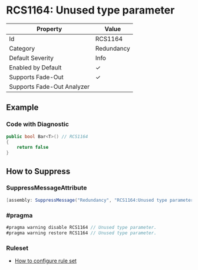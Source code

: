 # RCS1164: Unused type parameter

| Property | Value |
| -------- | ----- |
| Id | RCS1164 |
| Category | Redundancy |
| Default Severity | Info |
| Enabled by Default | &#x2713; |
| Supports Fade\-Out | &#x2713; |
| Supports Fade\-Out Analyzer |  |

## Example

### Code with Diagnostic

```csharp
public bool Bar<T>() // RCS1164
{
    return false
}
```

## How to Suppress

### SuppressMessageAttribute

```csharp
[assembly: SuppressMessage("Redundancy", "RCS1164:Unused type parameter.", Justification = "<Pending>")]
```

### \#pragma

```csharp
#pragma warning disable RCS1164 // Unused type parameter.
#pragma warning restore RCS1164 // Unused type parameter.
```

### Ruleset

* [How to configure rule set](../HowToConfigureAnalyzers.md)
